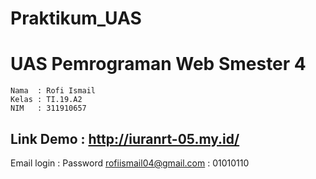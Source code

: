 # Praktikum_UAS

# UAS Pemrograman Web Smester 4

```
Nama  : Rofi Ismail
Kelas : TI.19.A2
NIM   : 311910657
````

## Link Demo : http://iuranrt-05.my.id/

Email login              : Password
rofiismail04@gmail.com   : 01010110
